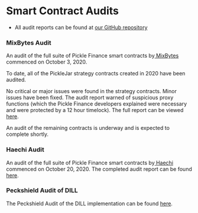 # Smart Contract Audits

* All audit reports can be found at [our GitHub repository](https://github.com/pickle-finance/protocol/tree/master/audits)

### MixBytes Audit

An audit of the full suite of Pickle Finance smart contracts by[ MixBytes](https://mixbytes.io) commenced on October 3, 2020.

To date, all of the PickleJar strategy contracts created in 2020 have been audited.&#x20;

No critical or major issues were found in the strategy contracts. Minor issues have been fixed. The audit report warned of suspicious proxy functions (which the Pickle Finance developers explained were necessary and were protected by a 12 hour timelock). The full report can be viewed[ here](https://github.com/pickle-finance/protocol/blob/master/audits/MixBytes\_Audit\_All\_Strategies.pdf).

An audit of the remaining contracts is underway and is expected to complete shortly.

### Haechi Audit

An audit of the full suite of Pickle Finance smart contracts by[ Haechi](https://audit.haechi.io) commenced on October 20, 2020. The completed audit report can be found [here](https://github.com/pickle-finance/protocol/raw/master/audits/Haechi\_Audit.pdf).

### Peckshield Audit of DILL

The Peckshield Audit of the DILL implementation can be found [here](https://github.com/pickle-finance/protocol/blob/master/audits/PeckShield-Audit-Report-Gauge-GaugeProxy-v1.0.pdf).
